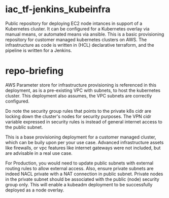 # iac_tf-jenkins_kubeinfra
Public repository for deploying EC2 node intances in support of a Kubernetes cluster. It can be configured for a Kubernetes overlay via manual means, or automated means via ansible. This is a basic provisioning repository for customer managed kubernetes clusters on AWS. The infrastructure as code is written in (HCL) declarative terraform, and the pipeline is written for a Jenkins.

# repo-briefing
AWS Parameter store for infrastructure provisioning is referenced in this deployment, as is a pre-existing VPC with subnets, to host the kubernetes cluster. This deployment also assumes, the VPC subnets are correctly configured. 

Do note the security group rules that points to the private k8s cidr are locking down the cluster's nodes for security purposes. The VPN cidr variable expressed in security rules is instead of general internet access to the public subnet. 

This is a base provisioning deployment for a customer managed cluster, which can be buily upon per your use case. Advanced infrastructure assets like firewalls, or vpc features like internet gateways were not included, but are advisable in a real use case.

For Production, you would need to update public subnets with external routing rules to allow external access. Also, ensure private subnets are indeed NACL private with a NAT connection in public subnet. Private nodes in the private subnet should be associated with the public (node) security group only. This will enable a kubeadm deployment to be successfully deployed as a node overlay.
